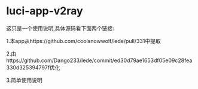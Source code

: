 # luci-app-v2ray

这只是一个使用说明,具体源码看下面两个链接:

1.本app从https://github.com/coolsnowwolf/lede/pull/331中提取

2.由https://github.com/Dango233/lede/commit/ed30d79ae1653df05e09c28fea330d325394797f优化

3.简单使用说明

